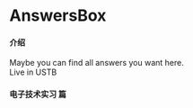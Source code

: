 # AnswersBox

#### 介绍
Maybe you can find all answers you want here.<br>
Live in USTB<br>
#### 电子技术实习 篇
